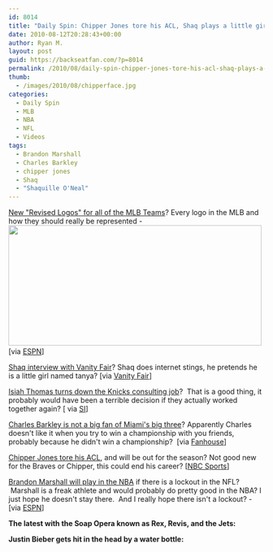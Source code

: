 ```yaml
---
id: 8014
title: "Daily Spin: Chipper Jones tore his ACL, Shaq plays a little girl, Brandon Marshall could play in the NBA"
date: 2010-08-12T20:28:43+00:00
author: Ryan M.
layout: post
guid: https://backseatfan.com/?p=8014
permalink: /2010/08/daily-spin-chipper-jones-tore-his-acl-shaq-plays-a-little-girl-brandon-marshall-could-play-in-the-nba/
thumb:
  - /images/2010/08/chipperface.jpg
categories:
  - Daily Spin
  - MLB
  - NBA
  - NFL
  - Videos
tags:
  - Brandon Marshall
  - Charles Barkley
  - chipper jones
  - Shaq
  - "Shaquille O'Neal"
---
```


<div class="entry">
  <p>
    <a href="http://sports.espn.go.com/espn/page2/story?page=snibbe%2F100811_national_league_logos">New "Revised Logos" for all of the MLB Teams</a>? Every logo in the MLB and how they should really be represented - <a href="/images/2010/08/realalcentrallogos.jpg"><img class="aligncenter size-full wp-image-8016" title="realalcentrallogos" src="/images/2010/08/realalcentrallogos.jpg" alt="" width="498" height="237" srcset="/images/2010/08/realalcentrallogos.jpg 498w, /images/2010/08/realalcentrallogos-300x142.jpg 300w" sizes="(max-width: 498px) 100vw, 498px" /></a>[via <a href="http://sports.espn.go.com/espn/page2/story?page=snibbe%2F100811_national_league_logos">ESPN</a>]
  </p>

  <p>
    <a href="http://www.vanityfair.com/online/oscars/2010/08/shaquille-oneal-has-a-message-for-boston-tanya-says-hello.html">Shaq interview with Vanity Fair</a>? Shaq does internet stings, he pretends he is a little girl named tanya? [via <a href="http://www.vanityfair.com/online/oscars/2010/08/shaquille-oneal-has-a-message-for-boston-tanya-says-hello.html">Vanity Fair</a>]
  </p>

  <p>
    <a href="http://sportsillustrated.cnn.com/2010/writers/michael_rosenberg/08/11/thomas.knicks/index.html?eref=sihp">Isiah Thomas turns down the Knicks consulting job</a>?  That is a good thing, it probably would have been a terrible decision if they actually worked together again? [ via <a href="http://sportsillustrated.cnn.com/2010/writers/michael_rosenberg/08/11/thomas.knicks/index.html?eref=sihp">SI</a>]
  </p>

  <p>
    <a href="http://nba.fanhouse.com/2010/08/12/charles-barkley-rips-lebron-miamis-big-three-as-punks/?synd=1">Charles Barkley is not a big fan of Miami's big three</a>? Apparently Charles doesn't like it when you try to win a championship with you friends, probably because he didn't win a championship?  [via <a href="http://nba.fanhouse.com/2010/08/12/charles-barkley-rips-lebron-miamis-big-three-as-punks/?synd=1">Fanhouse</a>]
  </p>

  <p>
    <a href="http://nbcsports.msnbc.com/id/38675973/ns/sports-player_news/">Chipper Jones tore his ACL</a>, and will be out for the season? Not good new for the Braves or Chipper, this could end his career? [<a href="http://nbcsports.msnbc.com/id/38675973/ns/sports-player_news/">NBC Sports</a>]
  </p>

  <p>
    <a href="http://sports.espn.go.com/nfl/news/story?id=5459355">Brandon Marshall will play in the NBA</a> if there is a lockout in the NFL?  Marshall is a freak athlete and would probably do pretty good in the NBA? I just hope he doesn't stay there.  And I really hope there isn't a lockout? - [via <a href="http://sports.espn.go.com/nfl/news/story?id=5459355">ESPN</a>]
  </p>

  <p>
    <strong>The latest with the Soap Opera known as Rex, Revis, and the Jets:<br /> </strong>
  </p>

  <p>
    <noscript>
    </noscript>
  </p>

  <p>
    <strong>Justin Bieber gets hit in the head by a water bottle:</strong>
  </p>

  <p>
  </p>
</div>
